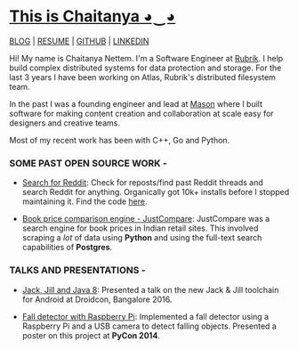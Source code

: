 # [This is Chaitanya ◕‿◕](https://chaitanyanettem.com)

[BLOG](https://chaitanyanettem.com/blog) | [RESUME](https://chaitanyanettem.com/Chaitanya_Nettem_CV.pdf) | [GITHUB](https://github.com/chaitanyanettem) | [LINKEDIN](https://www.linkedin.com/in/cnettem)

Hi! My name is Chaitanya Nettem. I'm a Software Engineer at [Rubrik](https://rubrik.com). I help build complex distributed systems for data protection and storage. For the last 3 years I have been working on Atlas, Rubrik's distributed filesystem team.

In the past I was a founding engineer and lead at [Mason](https://getmason.io) where I built software for making content creation and collaboration at scale easy for designers and creative teams.

Most of my recent work has been with C++, Go and Python.

### SOME PAST OPEN SOURCE WORK -

- [Search for Reddit](https://web.archive.org/web/20230302185343/https://play.google.com/store/apps/details?id=chaitanya.im.searchforreddit): Check for reposts/find past Reddit threads and search Reddit for anything. Organically got 10k+ installs before I stopped maintaining it. Find the code [here](https://github.com/chaitanyanettem/searchforreddit).

- [Book price comparison engine - JustCompare](https://github.com/chaitanyanettem/justcompare): JustCompare was a search engine for book prices in Indian retail sites. This involved scraping a _lot_ of data using **Python** and using the full-text search capabilities of **Postgres**.

### TALKS AND PRESENTATIONS -

- [Jack, Jill and Java 8](https://web.archive.org/web/20211228141238/https://droidconin.talkfunnel.com/2016/114-jack-jill-java-8): Presented a talk on the new Jack & Jill toolchain for Android at Droidcon, Bangalore 2016.

- [Fall detector with Raspberry Pi](https://web.archive.org/web/20211228141238/https://us.pycon.org/2014/schedule/presentation/104): Implemented a fall detector using a Raspberry Pi and a USB camera to detect falling objects. Presented a poster on this project at **PyCon 2014**.

